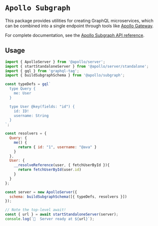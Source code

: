 # `Apollo Subgraph`

This package provides utilities for creating GraphQL microservices, which can be combined into a single endpoint through tools like [Apollo Gateway](https://github.com/apollographql/federation/tree/main/gateway-js).

For complete documentation, see the [Apollo Subgraph API reference](https://www.apollographql.com/docs/federation/subgraphs/).

## Usage

```js
import { ApolloServer } from '@apollo/server';
import { startStandaloneServer } from '@apollo/server/standalone';
import { gql } from 'graphql-tag';
import { buildSubgraphSchema } from '@apollo/subgraph';

const typeDefs = gql`
  type Query {
    me: User
  }

  type User @key(fields: "id") {
    id: ID!
    username: String
  }
`;

const resolvers = {
  Query: {
    me() {
      return { id: "1", username: "@ava" }
    }
  },
  User: {
    __resolveReference(user, { fetchUserById }){
      return fetchUserById(user.id)
    }
  }
};

const server = new ApolloServer({
  schema: buildSubgraphSchema([{ typeDefs, resolvers }])
});

// Note the top-level await!
const { url } = await startStandaloneServer(server);
console.log(`🚀  Server ready at ${url}`);
```
